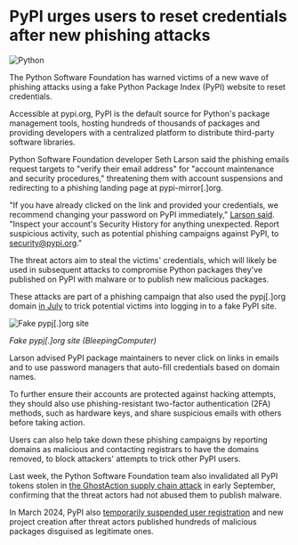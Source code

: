 # PyPI urges users to reset credentials after new phishing attacks

![Python](https://www.bleepstatic.com/content/hl-images/2025/09/24/Python.jpg)

The Python Software Foundation has warned victims of a new wave of phishing attacks using a fake Python Package Index (PyPI) website to reset credentials.

Accessible at pypi.org, PyPI is the default source for Python's package management tools, hosting hundreds of thousands of packages and providing developers with a centralized platform to distribute third-party software libraries.

Python Software Foundation developer Seth Larson said the phishing emails request targets to "verify their email address" for "account maintenance and security procedures," threatening them with account suspensions and redirecting to a phishing landing page at pypi-mirror\[.\]org.

"If you have already clicked on the link and provided your credentials, we recommend changing your password on PyPI immediately," [Larson said](https://blog.pypi.org/posts/2025-09-23-plenty-of-phish-in-the-sea/). "Inspect your account's Security History for anything unexpected. Report suspicious activity, such as potential phishing campaigns against PyPI, to security@pypi.org."

The threat actors aim to steal the victims' credentials, which will likely be used in subsequent attacks to compromise Python packages they've published on PyPI with malware or to publish new malicious packages.

These attacks are part of a phishing campaign that also used the pypj\[.\]org domain [in July](https://www.bleepingcomputer.com/news/security/hackers-target-python-devs-in-phishing-attacks-using-fake-pypi-site/) to trick potential victims into logging in to a fake PyPI site.

![Fake pypj[.]org site](https://www.bleepstatic.com/images/news/u/1109292/2025/Fake-pypj_org-website.png)

_Fake pypj\[.\]org site (BleepingComputer)_

Larson advised PyPI package maintainers to never click on links in emails and to use password managers that auto-fill credentials based on domain names.

To further ensure their accounts are protected against hacking attempts, they should also use phishing-resistant two-factor authentication (2FA) methods, such as hardware keys, and share suspicious emails with others before taking action.

Users can also help take down these phishing campaigns by reporting domains as malicious and contacting registrars to have the domains removed, to block attackers' attempts to trick other PyPI users.

Last week, the Python Software Foundation team also invalidated all PyPI tokens stolen in [the GhostAction supply chain attack](https://www.bleepingcomputer.com/news/security/hackers-steal-3-325-secrets-in-ghostaction-github-supply-chain-attack/) in early September, confirming that the threat actors had not abused them to publish malware.

In March 2024, PyPI also [temporarily suspended user registration](https://www.bleepingcomputer.com/news/security/pypi-suspends-new-user-registration-to-block-malware-campaign/) and new project creation after threat actors published hundreds of malicious packages disguised as legitimate ones.